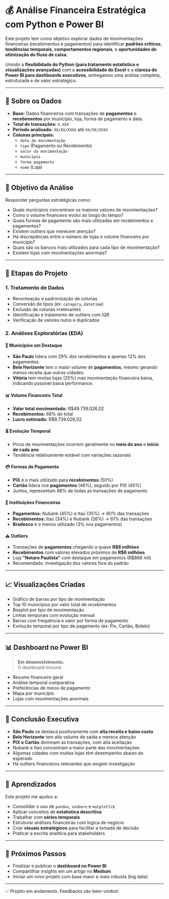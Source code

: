 # 💰 Análise Financeira Estratégica com Python e Power BI

Este projeto tem como objetivo explorar dados de movimentações financeiras (recebimentos e pagamentos) para identificar **padrões críticos**, **tendências temporais**, **comportamentos regionais**, e **oportunidades de otimização do fluxo de caixa**.

Unindo a **flexibilidade do Python (para tratamento estatístico e visualizações avançadas)** com a **acessibilidade do Excel** e a **clareza do Power BI para dashboards executivos**, entregamos uma análise completa, estruturada e de valor estratégico.

---

## 📁 Sobre os Dados

- **Base:** Dados financeiros com transações de **pagamentos** e **recebimentos** por município, loja, forma de pagamento e data.  
- **Total de transações:** `X.XXX`  
- **Período analisado:** `XX/XX/XXXX` até `XX/XX/XXXX`  
- **Colunas principais:**
  - `data da movimentação`
  - `tipo` (Pagamento ou Recebimento)
  - `valor da movimentação`
  - `município`
  - `forma pagamento`
  - `nome` (Loja)

---

## 🎯 Objetivo da Análise

Responder perguntas estratégicas como:

- Quais municípios concentram os maiores valores de movimentações?
- Como o volume financeiro evolui ao longo do tempo?
- Quais formas de pagamento são mais utilizadas em recebimentos e pagamentos?
- Existem outliers que merecem atenção?
- Há discrepâncias entre o número de lojas e volume financeiro por município?
- Quais são os bancos mais utilizados para cada tipo de movimentação?
- Existem lojas com movimentações anormais?

---

## 🧪 Etapas do Projeto

### 1. Tratamento de Dados
- Renomeação e padronização de colunas
- Conversão de tipos (ex: `category`, `datetime`)
- Exclusão de colunas irrelevantes
- Identificação e tratamento de outliers com IQR
- Verificação de valores nulos e duplicados

### 2. Análises Exploratórias (EDA)

#### 📍 Municípios em Destaque
- **São Paulo** lidera com 29% dos recebimentos e apenas 12% dos pagamentos.
- **Belo Horizonte** tem o maior volume de **pagamentos**, mesmo gerando menos receita que outras cidades.
- **Vitória** tem muitas lojas (25%) mas movimentação financeira baixa, indicando possível baixa performance.

#### 📊 Volume Financeiro Total
- **Valor total movimentado:** R$49.739.026,02
- **Recebimentos:** 68% do total
- **Lucro estimado:** R$9.739.026,02

#### ⏳ Evolução Temporal
- Picos de movimentações ocorrem geralmente no **meio do ano** e **início de cada ano**
- Tendência relativamente estável com variações sazonais

#### 💳 Formas de Pagamento
- **PIX** é o mais utilizado para **recebimentos** (50%)
- **Cartão** lidera nos **pagamentos** (48%), seguido por PIX (40%)
- Juntos, representam 88% de todas as transações de pagamento

#### 🏦 Instituições Financeiras
- **Pagamentos:** Nubank (45%) e Itaú (35%) → 80% das transações
- **Recebimentos:** Itaú (34%) e Nubank (26%) → 61% das transações
- **Bradesco** é o menos utilizado (3% nos pagamentos)

#### ⚠️ Outliers
- Transações de **pagamentos** chegando a quase **R$8 milhões**
- **Recebimentos** com valores elevados próximos de **R$6 milhões**
- Loja **"Notaro Paulista"** com destaque em pagamentos (R$866 mil)
- Recomendado: investigação dos valores fora do padrão

---

## 📈 Visualizações Criadas

- Gráfico de barras por tipo de movimentação
- Top 10 municípios por valor total de recebimentos
- Boxplot por tipo de movimentação
- Linhas temporais com evolução mensal
- Barras com frequência e valor por forma de pagamento
- Evolução temporal por tipo de pagamento (ex: Pix, Cartão, Boleto)

---

## 📊 Dashboard no Power BI

> **Em desenvolvimento.**  
O dashboard incluirá:

- Resumo financeiro geral
- Análise temporal comparativa
- Preferências de meios de pagamento
- Mapa por município
- Lojas com movimentações anormais

---

## 📌 Conclusão Executiva

- **São Paulo** se destaca positivamente com **alta receita e baixo custo**
- **Belo Horizonte** tem alto volume de saída e merece atenção
- **PIX e Cartão** dominam as transações, com alta aceitação
- Nubank e Itaú concentram a maior parte das movimentações
- Algumas cidades com muitas lojas têm desempenho abaixo do esperado
- Há outliers financeiros relevantes que exigem investigação

---

## 🧠 Aprendizados

Este projeto me ajudou a:

- Consolidar o uso de `pandas`, `seaborn` e `matplotlib`
- Aplicar conceitos de **estatística descritiva**
- Trabalhar com **séries temporais**
- Estruturar análises financeiras com lógica de negócio
- Criar **visuais estratégicos** para facilitar a tomada de decisão
- Praticar a escrita analítica para stakeholders

---

## 🚀 Próximos Passos

- Finalizar e publicar o **dashboard no Power BI**
- Compartilhar insights em um artigo no **Medium**
- Iniciar um novo projeto com base maior e mais robusta (big data)

---

✅ Projeto em andamento. Feedbacks são bem-vindos!
